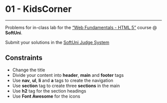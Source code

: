 # 01 - KidsCorner
------
Problems for in-class lab for the [“Web Fundamentals - HTML 5”](https://softuni.bg/trainings/2265/web-fundamentals-html5-january-2019/) course @ **SoftUni**.

Submit your solutions in the [SoftUni Judge System](https://judge.softuni.bg/Contests/1136/Introduction-to-HTML-and-CSS)

## Constraints
* Change the title
* Divide your content into **header**, **main** and **footer** tags
* Use **nav**, **ul**, **li** and **a** tags to create the navigation
* Use **section** tag to create three **sections** in the main
* Use **h2** tag for the section headings
* Use **Font Awesome** for the icons



